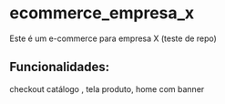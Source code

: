 # ecommerce_empresa_x

Este é um e-commerce para empresa X (teste de repo)

## Funcionalidades:

checkout catálogo , tela produto, home com banner




